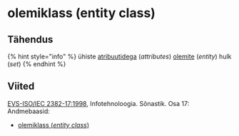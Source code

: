 # olemiklass \(entity class\)

## Tähendus

{% hint style="info" %}
ühiste [atribuutidega](atribuut-attribute.md) \(_attributes_\) [olemite](olem-entity.md) \(_entity_\) hulk \(_set_\)
{% endhint %}

## Viited

[EVS-ISO/IEC 2382-17:1998](https://www.evs.ee/et/evs-iso-iec-2382-17-1998), Infotehnoloogia. Sõnastik. Osa 17: Andmebaasid:

* [olemiklass \(_entity class_\) ](http://www.eki.ee/dict/its/index.cgi?Q=D3AA94C2-6C03-1014-88DC-FC5F0DBED45A&F=GUID&C01=1&C02=0&C10=1)


